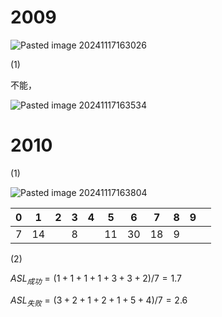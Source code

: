 # 2009
![Pasted image 20241117163026](https://github.com/user-attachments/assets/6462657b-d10b-4501-b927-4c496985b6a3)

(1)
	
不能，

![Pasted image 20241117163534](https://github.com/user-attachments/assets/934e63ae-a264-4895-b30d-90f97b4634fd)

# 2010

(1)

![Pasted image 20241117163804](https://github.com/user-attachments/assets/88c333d9-a9f4-453b-b537-edfa91f4bf5f)

| 0   | 1   | 2   | 3   | 4   | 5   | 6   | 7   | 8   | 9   |     |
| --- | --- | --- | --- | --- | --- | --- | --- | --- | --- | --- |
| 7   | 14  |     | 8   |     | 11  | 30  | 18  | 9   |     |     |

(2)

$ASL_{成功}=(1+1+1+1+3+3+2)/7=1.7$

$ASL_{失败}=(3+2+1+2+1+5+4)/7=2.6$
